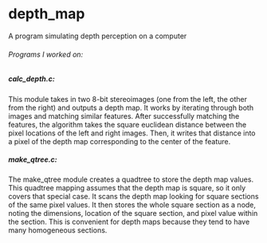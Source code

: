 depth_map
=========

A program simulating depth perception on a computer

###### Programs I worked on:

##### calc_depth.c:

This module takes in two 8-bit stereoimages (one from the left, the other from the right) and outputs a depth map. 
It works by iterating through both images and matching similar features. After successfully matching the features, 
the algorithm takes the square euclidean distance between the pixel locations of the left and right images. Then, 
it writes that distance into a pixel of the depth map corresponding to the center of the feature.

##### make_qtree.c:

The make_qtree module creates a quadtree to store the depth map values. This quadtree mapping assumes that the depth
map is square, so it only covers that special case.  It scans the depth map looking for square sections of the same
pixel values. It then stores the whole square section as a node, noting the dimensions, location of the square section,
and pixel value within the section. This is convenient for depth maps because they tend to have many homogeneous sections.

